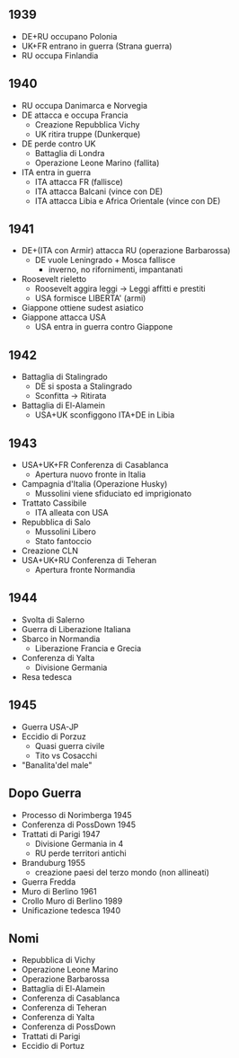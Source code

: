 ## 1939
- DE+RU occupano Polonia
- UK+FR entrano in guerra (Strana guerra)
- RU occupa Finlandia

## 1940
- RU occupa Danimarca e Norvegia
- DE attacca e occupa Francia
	- Creazione Repubblica Vichy
	- UK ritira truppe (Dunkerque)
- DE perde contro UK
	- Battaglia di Londra
	- Operazione Leone Marino (fallita)
- ITA entra in guerra
	- ITA attacca FR (fallisce)
	- ITA attacca Balcani (vince con DE)
	- ITA attacca Libia e Africa Orientale (vince con DE)

## 1941
- DE+(ITA con Armir) attacca RU (operazione Barbarossa)
	- DE vuole Leningrado + Mosca fallisce
		- inverno, no rifornimenti, impantanati
- Roosevelt rieletto
	- Roosevelt aggira leggi -> Leggi affitti e prestiti
	- USA formisce LIBERTA' (armi)
- Giappone ottiene sudest asiatico
- Giappone attacca USA
	- USA entra in guerra contro Giappone 

## 1942
- Battaglia di Stalingrado
	- DE si sposta a Stalingrado
	- Sconfitta -> Ritirata
- Battaglia di El-Alamein
	- USA+UK sconfiggono ITA+DE in Libia

## 1943
- USA+UK+FR Conferenza di Casablanca
	- Apertura nuovo fronte in Italia
- Campagnia d'Italia (Operazione Husky)
	- Mussolini viene sfiduciato ed imprigionato
- Trattato Cassibile
	- ITA alleata con USA
- Repubblica di Salo
	- Mussolini Libero
	- Stato fantoccio
- Creazione CLN
- USA+UK+RU Conferenza di Teheran
	- Apertura fronte Normandia

## 1944
- Svolta di Salerno
- Guerra di Liberazione Italiana
- Sbarco in Normandia
	- Liberazione Francia e Grecia
- Conferenza di Yalta
	- Divisione Germania
- Resa tedesca

## 1945
- Guerra USA-JP
- Eccidio di Porzuz
	- Quasi guerra civile
	- Tito vs Cosacchi
- "Banalita'del male"

## Dopo Guerra
- Processo di Norimberga 1945
- Conferenza di PossDown 1945
- Trattati di Parigi 1947
	- Divisione Germania in 4
	- RU perde territori antichi
- Branduburg 1955
	- creazione paesi del terzo mondo (non allineati)
- Guerra Fredda
- Muro di Berlino 1961
- Crollo Muro di Berlino 1989
- Unificazione tedesca 1940

## Nomi
- Repubblica di Vichy
- Operazione Leone Marino
- Operazione Barbarossa
- Battaglia di El-Alamein
- Conferenza di Casablanca
- Conferenza di Teheran
- Conferenza di Yalta
- Conferenza di PossDown
- Trattati di Parigi
- Eccidio di Portuz